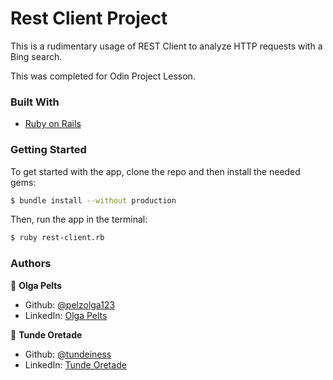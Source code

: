 # Rest Client Project

This is a rudimentary usage of REST Client to analyze HTTP requests with a Bing search.

This was completed for Odin Project Lesson.

### Built With
* [Ruby on Rails](https://rubyonrails.org/)

### Getting Started

To get started with the app, clone the repo and then install the needed gems:
```sh
$ bundle install --without production
```

Then, run the app in the terminal:
```sh
$ ruby rest-client.rb

```

### Authors

👤 **Olga Pelts**
   - Github: [@pelzolga123](https://github.com/pelzolga123)
   - LinkedIn: [Olga Pelts](https://www.linkedin.com/in/olga-pelts/)

👤 **Tunde Oretade**
   - Github: [@tundeiness](https://github.com/tundeiness)
   - LinkedIn: [Tunde Oretade](https://www.linkedin.com/in/tundeoretade/)

